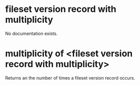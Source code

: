 # fileset version record with multiplicity

No documentation exists.

# multiplicity of &lt;fileset version record with multiplicity&gt;

Returns an the number of times a fileset version record occurs.
